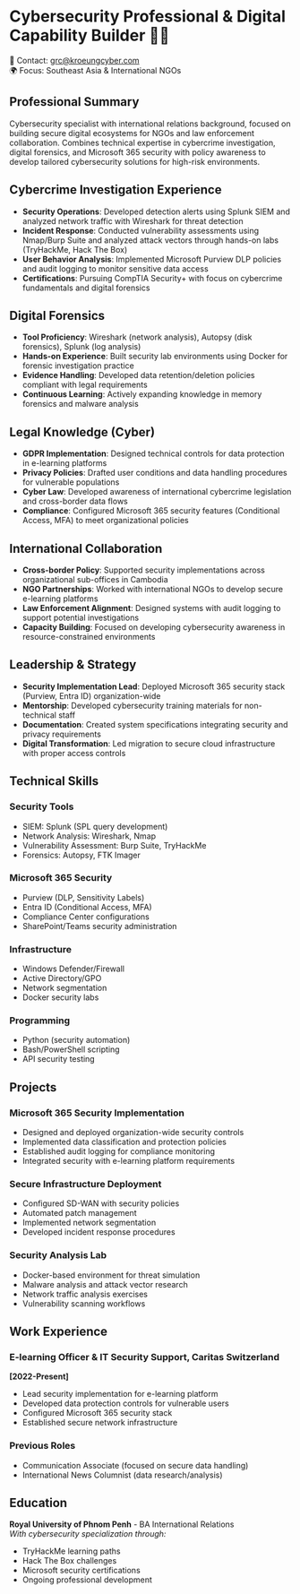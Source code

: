 # Cybersecurity Professional & Digital Capability Builder 👨‍💻

📧 Contact: grc@kroeungcyber.com  
🌍 Focus: Southeast Asia & International NGOs

## Professional Summary
Cybersecurity specialist with international relations background, focused on building secure digital ecosystems for NGOs and law enforcement collaboration. Combines technical expertise in cybercrime investigation, digital forensics, and Microsoft 365 security with policy awareness to develop tailored cybersecurity solutions for high-risk environments.

## Cybercrime Investigation Experience
- **Security Operations**: Developed detection alerts using Splunk SIEM and analyzed network traffic with Wireshark for threat detection
- **Incident Response**: Conducted vulnerability assessments using Nmap/Burp Suite and analyzed attack vectors through hands-on labs (TryHackMe, Hack The Box)
- **User Behavior Analysis**: Implemented Microsoft Purview DLP policies and audit logging to monitor sensitive data access
- **Certifications**: Pursuing CompTIA Security+ with focus on cybercrime fundamentals and digital forensics

## Digital Forensics
- **Tool Proficiency**: Wireshark (network analysis), Autopsy (disk forensics), Splunk (log analysis)
- **Hands-on Experience**: Built security lab environments using Docker for forensic investigation practice
- **Evidence Handling**: Developed data retention/deletion policies compliant with legal requirements
- **Continuous Learning**: Actively expanding knowledge in memory forensics and malware analysis

## Legal Knowledge (Cyber)
- **GDPR Implementation**: Designed technical controls for data protection in e-learning platforms
- **Privacy Policies**: Drafted user conditions and data handling procedures for vulnerable populations
- **Cyber Law**: Developed awareness of international cybercrime legislation and cross-border data flows
- **Compliance**: Configured Microsoft 365 security features (Conditional Access, MFA) to meet organizational policies

## International Collaboration
- **Cross-border Policy**: Supported security implementations across organizational sub-offices in Cambodia
- **NGO Partnerships**: Worked with international NGOs to develop secure e-learning platforms
- **Law Enforcement Alignment**: Designed systems with audit logging to support potential investigations
- **Capacity Building**: Focused on developing cybersecurity awareness in resource-constrained environments

## Leadership & Strategy
- **Security Implementation Lead**: Deployed Microsoft 365 security stack (Purview, Entra ID) organization-wide
- **Mentorship**: Developed cybersecurity training materials for non-technical staff
- **Documentation**: Created system specifications integrating security and privacy requirements
- **Digital Transformation**: Led migration to secure cloud infrastructure with proper access controls

## Technical Skills
### Security Tools
- SIEM: Splunk (SPL query development)
- Network Analysis: Wireshark, Nmap
- Vulnerability Assessment: Burp Suite, TryHackMe
- Forensics: Autopsy, FTK Imager

### Microsoft 365 Security
- Purview (DLP, Sensitivity Labels)
- Entra ID (Conditional Access, MFA)
- Compliance Center configurations
- SharePoint/Teams security administration

### Infrastructure
- Windows Defender/Firewall
- Active Directory/GPO
- Network segmentation
- Docker security labs

### Programming
- Python (security automation)
- Bash/PowerShell scripting
- API security testing

## Projects
### Microsoft 365 Security Implementation
- Designed and deployed organization-wide security controls
- Implemented data classification and protection policies
- Established audit logging for compliance monitoring
- Integrated security with e-learning platform requirements

### Secure Infrastructure Deployment
- Configured SD-WAN with security policies
- Automated patch management
- Implemented network segmentation
- Developed incident response procedures

### Security Analysis Lab
- Docker-based environment for threat simulation
- Malware analysis and attack vector research
- Network traffic analysis exercises
- Vulnerability scanning workflows

## Work Experience
### E-learning Officer & IT Security Support, Caritas Switzerland  
**[2022-Present]**
- Lead security implementation for e-learning platform
- Developed data protection controls for vulnerable users
- Configured Microsoft 365 security stack
- Established secure network infrastructure

### Previous Roles
- Communication Associate (focused on secure data handling)
- International News Columnist (data research/analysis)

## Education
**Royal University of Phnom Penh** - BA International Relations  
*With cybersecurity specialization through:*
- TryHackMe learning paths
- Hack The Box challenges
- Microsoft security certifications
- Ongoing professional development